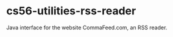 cs56-utilities-rss-reader
=========================

Java interface for the website CommaFeed.com, an RSS reader. 
